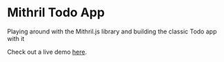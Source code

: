 # Mithril Todo App

Playing around with the Mithril.js library and building the classic Todo app with it

Check out a live demo [here](http://fuzetsu.bitbucket.org/my-mithril-todo/).